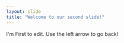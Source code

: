 ```yaml
---
layout: slide
title: "Welcome to our second slide!"
---
```

I'm First to edit.
Use the left arrow to go back!
